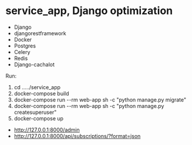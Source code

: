 # service_app, Django optimization

- Django
- djangorestframework
- Docker
- Postgres
- Celery
- Redis
- Django-cachalot

Run:

1. cd ...../service_app
2. docker-compose build
3. docker-compose run --rm web-app sh -c "python manage.py migrate"
4. docker-compose run --rm web-app sh -c "python manage.py createsuperuser"
5. docker-compose up

- http://127.0.0.1:8000/admin
- http://127.0.0.1:8000/api/subscriptions/?format=json
